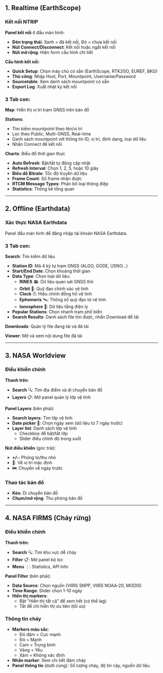 

## 1. Realtime (EarthScope)

### Kết nối NTRIP
**Panel kết nối** ở đầu màn hình:
- **Đèn trạng thái**: Xanh = đã kết nối, Đỏ = chưa kết nối
- **Nút Connect/Disconnect**: Kết nối hoặc ngắt kết nối
- **Nút mở rộng**: Hiện form cấu hình chi tiết

**Cấu hình kết nối**:
- **Quick Setup**: Chọn máy chủ có sẵn (EarthScope, RTK2GO, EUREF, BKG)
- **Thủ công**: Nhập Host, Port, Mountpoint, Username/Password
- **Sourcetable**: Xem danh sách mountpoint có sẵn
- **Export Log**: Xuất nhật ký kết nối

### 3 Tab con:

**Map**: Hiển thị vị trí trạm GNSS trên bản đồ

**Stations**: 
- Tìm kiếm mountpoint theo tên/vị trí
- Lọc theo Public, Multi-GNSS, Real-time
- Danh sách mountpoint với thông tin ID, vị trí, định dạng, loại dữ liệu
- Nhấn Connect để kết nối

**Charts**: Biểu đồ thời gian thực
- **Auto Refresh**: Bật/tắt tự động cập nhật
- **Refresh Interval**: Chọn 1, 2, 5, hoặc 10 giây
- **Biểu đồ Bitrate**: Tốc độ truyền dữ liệu
- **Frame Count**: Số frame nhận được  
- **RTCM Message Types**: Phân bố loại thông điệp
- **Statistics**: Thống kê tổng quan

---

## 2. Offline (Earthdata)

### Xác thực NASA Earthdata
Panel đầu màn hình để đăng nhập tài khoản NASA Earthdata.

### 3 Tab con:

**Search**: Tìm kiếm dữ liệu
- **Station ID**: Mã 4 ký tự trạm GNSS (ALGO, GODE, USNO...)
- **Start/End Date**: Chọn khoảng thời gian
- **Data Type**: Chọn loại dữ liệu:
  - **RINEX** 📻: Dữ liệu quan sát GNSS thô
  - **Orbit** 🎯: Quỹ đạo chính xác vệ tinh
  - **Clock** ⏰: Hiệu chỉnh đồng hồ vệ tinh  
  - **Ephemeris** 🛰️: Thông số quỹ đạo từ vệ tinh
  - **Ionosphere** 🌌: Dữ liệu tầng điện ly
- **Popular Stations**: Chọn nhanh trạm phổ biến
- **Search Results**: Danh sách file tìm được, nhấn Download để tải

**Downloads**: Quản lý file đang tải và đã tải

**Viewer**: Mở và xem nội dung file đã tải

---

## 3. NASA Worldview

### Điều khiển chính
**Thanh trên**:
- **Search** 🔍: Tìm địa điểm và di chuyển bản đồ
- **Layers** 📋: Mở panel quản lý lớp vệ tinh

**Panel Layers** (bên phải):
- **Search layers**: Tìm lớp vệ tinh
- **Date picker** 📅: Chọn ngày xem (dữ liệu từ 7 ngày trước)
- **Layer list**: Danh sách lớp vệ tinh
  - Checkbox để bật/tắt lớp
  - Slider điều chỉnh độ trong suốt

**Nút điều khiển** (góc trái):
- **+/-**: Phóng to/thu nhỏ
- **🎯**: Về vị trí mặc định
- **⏮️**: Chuyển về ngày trước

### Thao tác bản đồ
- **Kéo**: Di chuyển bản đồ
- **Chụm/mở rộng**: Thu phóng bản đồ

---

## 4. NASA FIRMS (Cháy rừng)

### Điều khiển chính
**Thanh trên**:
- **Search** 🔍: Tìm khu vực dễ cháy
- **Filter** 📋: Mở panel bộ lọc
- **Menu** ⋮: Statistics, API Info

**Panel Filter** (bên phải):
- **Data Source**: Chọn nguồn (VIIRS SNPP, VIIRS NOAA-20, MODIS)
- **Time Range**: Slider chọn 1-10 ngày
- **Hiển thị markers**: 
  - Bật "Hiển thị tất cả" để xem hết (có thể lag)
  - Tắt để chỉ hiển thị ưu tiên (tối ưu)

### Thông tin cháy
- **Markers màu sắc**: 
  - Đỏ đậm = Cực mạnh
  - Đỏ = Mạnh  
  - Cam = Trung bình
  - Vàng = Yếu
  - Xám = Không xác định
- **Nhấn marker**: Xem chi tiết đám cháy
- **Panel thông tin** (dưới cùng): Số lượng cháy, độ tin cậy, nguồn dữ liệu

